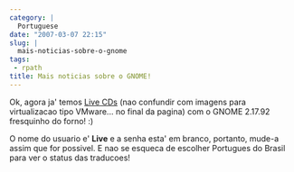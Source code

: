 ```yaml
---
category: |
  Portuguese
date: "2007-03-07 22:15"
slug: |
  mais-noticias-sobre-o-gnome
tags:
 - rpath
title: Mais noticias sobre o GNOME!
---
```


Ok, agora ja' temos [Live
CDs](http://www.rpath.org/rbuilder/project/foresight/release?id=5402)
(nao confundir com imagens para virtualizacao tipo VMware... no final da
pagina) com o GNOME 2.17.92 fresquinho do forno! :)

O nome do usuario e' **Live** e a senha esta' em branco, portanto,
mude-a assim que for possivel. E nao se esqueca de escolher Portugues do
Brasil para ver o status das traducoes!
